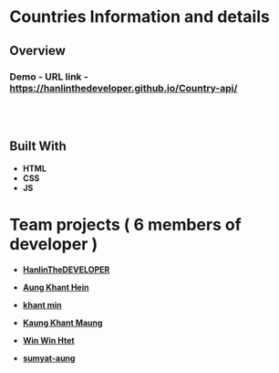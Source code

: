 # Countries Information and details 

## Overview

  <h3>   Demo - URL link -
    <a href="https://hanlinthedeveloper.github.io/Country-api/">
   https://hanlinthedeveloper.github.io/Country-api/
    </a>
  </h3>
  
<br/>
<br/>

## Built With

- **HTML**
- **CSS**
- **JS**

# Team projects  ( 6 members of developer )

- **[HanlinTheDEVELOPER](https://www.github.com/HanlinTheDEVELOPER)**

- **[Aung Khant Hein](https://www.github.com/AungKhantHein314)**

- **[khant min](https://www.github.com/khant-min)**

- **[Kaung Khant Maung](https://www.github.com/OFFICIALCALEB)**

- **[Win Win Htet](https://www.github.com/Win-maker)**

- **[sumyat-aung](https://www.github.com/sumyat-aung)**



